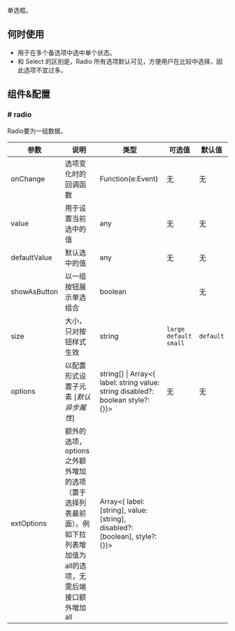 
单选框。

## 何时使用

- 用于在多个备选项中选中单个状态。
- 和 Select 的区别是，Radio 所有选项默认可见，方便用户在比较中选择，因此选项不宜过多。

## 组件&配置

### # radio

Radio要为一组数据。

| 参数           | 说明                             | 类型              | 可选值 | 默认值 |
|----------------|----------------------------------|-------------------|--------|--------|
| onChange       | 选项变化时的回调函数             | Function(e:Event) | 无     | 无     |
| value          | 用于设置当前选中的值             | any            | 无     | 无     |
| defaultValue   | 默认选中的值                     | any            | 无     | 无     |
| showAsButton   | 以一组按钮展示单选组合           | boolean            |  | 无 |
| size           | 大小，只对按钮样式生效           | string            | `large` `default` `small` | `default` |
| options        | 以配置形式设置子元素 [*默认异步属性*]   | string[] &#124; Array<{ label: string value: string disabled?: boolean style?: {}}>            | 无     | 无     |
| extOptions | 额外的选项，options之外额外增加的选项（置于选择列表最前面）。例如下拉列表增加值为all的选项，无需后端接口额外增加all | Array<{ label: [string], value: [string], disabled?: [boolean], style?: {}}> | |
